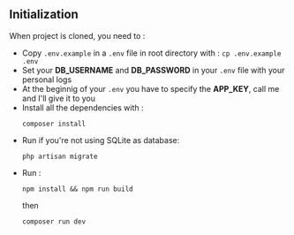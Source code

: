 ## Initialization

When project is cloned, you need to :
- Copy ``.env.example`` in a ``.env`` file in root directory with :
      ```
      cp .env.example .env
      ```
- Set your **DB_USERNAME** and **DB_PASSWORD** in your ``.env`` file with your personal logs
- At the beginnig of your ``.env`` you have to specify the **APP_KEY**, call me and I'll give it to you
- Install all the dependencies with :
    ```
    composer install
    ```
- Run if you're not using SQLite as database:
    ```
    php artisan migrate
    ```
- Run :
    ```
    npm install && npm run build
    ```
    then 
    ```
    composer run dev
    ```
